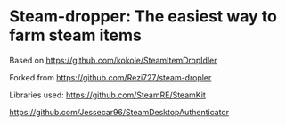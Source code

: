 # Steam-dropper: The easiest way to farm steam items

Based on https://github.com/kokole/SteamItemDropIdler

Forked from https://github.com/Rezi727/steam-dropler

Libraries used:
https://github.com/SteamRE/SteamKit

https://github.com/Jessecar96/SteamDesktopAuthenticator
